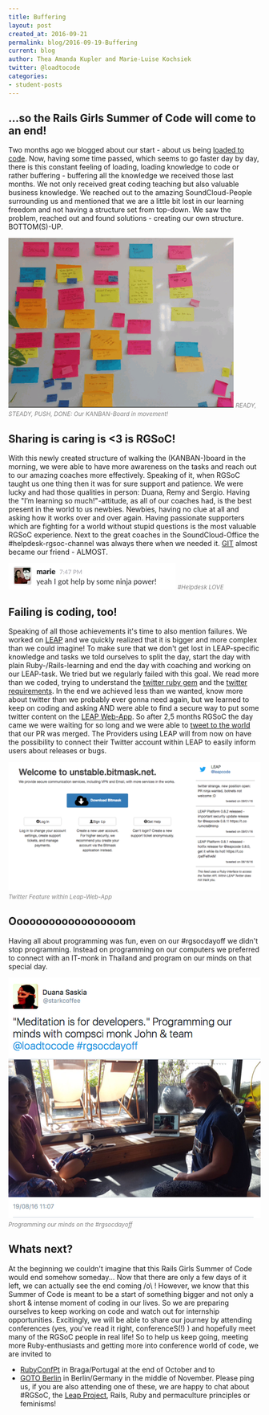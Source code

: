 ```yaml
---
title: Buffering
layout: post
created_at: 2016-09-21
permalink: blog/2016-09-19-Buffering
current: blog
author: Thea Amanda Kupler and Marie-Luise Kochsiek
twitter: @loadtocode
categories:
- student-posts
---
```

## <span class="color-red">...so the Rails Girls Summer of Code will come to an end!</span>

Two months ago we blogged about our start - about us being [loaded to code](/blog/2016-07-21-start-of-loadtocode). Now, having some time passed, which seems to go faster day by day, there is this constant feeling of loading, loading knowledge to code or rather buffering - buffering all the knowledge we received those last months. We not only received great coding teaching but also valuable business knowledge. We reached out to the amazing SoundCloud-People surrounding us and mentioned that we are a little bit lost in our learning freedom and not having a structure set from top-down. We saw the problem, reached out and found solutions - creating our own structure. BOTTOM(S)-UP.

![LoadtoCode KANBAN](/img/blog/2016/2016-09-21-KANBAN.gif) <font color="grey"><small><i>READY, STEADY, PUSH, DONE: Our KANBAN-Board in movement!</i></small></font><br>

## <span class="color-red">Sharing is caring is <3 is RGSoC!</span>

With this newly created structure of walking the (KANBAN-)board in the morning, we were able to have more awareness on the tasks and reach out to our amazing coaches more effectively. Speaking of it, when RGSoC taught us one thing then it was for sure support and patience. We were lucky and had those qualities in person: Duana, Remy and Sergio. Having the "I’m learning so much!"-attitude, as all of our coaches had, is the best present in the world to us newbies. Newbies, having no clue at all and asking how it works over and over again. Having passionate supporters which are fighting for a world without stupid questions is the most valuable RGSoC experience. Next to the great coaches in the SoundCloud-Office the #helpdesk-rgsoc-channel was always there when we needed it. <a href="https://github.com/">GIT</a> almost became our friend - ALMOST.

![#Helpdesk LOVE](/img/blog/2016/2016-09-21-ninja-power.png) <font color="grey"><small><i>#Helpdesk LOVE</i></small></font><br>

## <span class="color-red">Failing is coding, too!</span>

Speaking of all those achievements it's time to also mention failures. We worked on <a href="https://leap.se/">LEAP</a> and we quickly realized that it is bigger and more complex than we could imagine! To make sure that we don't get lost in LEAP-specific knowledge and tasks we told ourselves to split the day, start the day with plain Ruby-/Rails-learning and end the day with coaching and working on our LEAP-task. We tried but we regularly failed with this goal. We read more than we coded, trying to understand the <a href="https://github.com/sferik/twitter">twitter ruby gem</a> and the <a href="https://dev.twitter.com/rest/public">twitter requirements</a>. In the end we achieved less than we wanted, know more about twitter than we probably ever gonna need again, but we learned to keep on coding and asking AND were able to find a secure way to put some twitter content on the <a href="https://github.com/leapcode/leap_web">LEAP Web-App</a>. So after 2,5 months RGSoC the day came we were waiting for so long and we were able to <a href="https://twitter.com/loadtocode/status/775988841425559553">tweet to the world</a> that our PR was merged. The Providers using LEAP will from now on have the possibility to connect their Twitter account within LEAP to easily inform users about releases or bugs.

![Twitter Feature within Leap-Web-App](/img/blog/2016/2016-09-21-LEAP-Web-App.png) <font color="grey"><small><i>Twitter Feature within Leap-Web-App</i></small></font><br>

## <span class="color-red">Oooooooooooooooooom</span>

Having all about programming was fun, even on our #rgsocdayoff we didn't stop programming. Instead on programming on our computers we preferred to connect with an IT-monk in Thailand and program on our minds on that special day.

![#rgsocdayoff](/img/blog/2016/2016-09-21-rgsocdayoff.png) <font color="grey"><small><i>Programming our minds on the #rgsocdayoff</i></small></font><br>

## <span class="color-red">Whats next?</span>

At the beginning we couldn't imagine that this Rails Girls Summer of Code would end somehow someday... Now that there are only a few days of it left, we can actually see the end coming /o\ ! However, we know that this Summer of Code is meant to be a start of something bigger and not only a short & intense moment of coding in our lives. So we are preparing ourselves to keep working on code and watch out for internship opportunities. Excitingly, we will be able to share our journey by attending conferences (yes, you've read it right, conferenceS(!) ) and hopefully meet many of the RGSoC people in real life! So to help us keep going, meeting more Ruby-enthusiasts and getting more into conference world of code, we are invited to
* <a href="https://rubyconf.pt">RubyConfPt</a> in Braga/Portugal at the end of October and to
* <a href="https://gotocon.com/berlin-2016/">GOTO Berlin</a> in Berlin/Germany in the middle of November.
Please ping us, if you are also attending one of these, we are happy to chat about #RGSoC, the <a href="https://leap.se">Leap Project</a>, Rails, Ruby and permaculture principles or feminisms!
